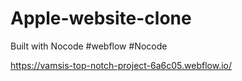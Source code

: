 # Apple-website-clone

Built with Nocode
#webflow #Nocode



https://vamsis-top-notch-project-6a6c05.webflow.io/
